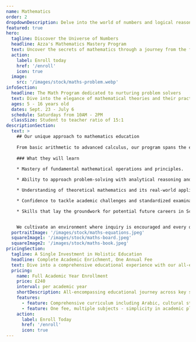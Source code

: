 ```yaml
---
name: Mathematics
order: 2
dropdownDescription: Delve into the world of numbers and logical reasoning with our comprehensive mathematics program.
featured: true
hero:
  tagline: Discover the Universe of Numbers
  headline: Azza's Mathematics Mastery Program
  text: Uncover the secrets of mathematics through a journey from the fundamental principles to complex problem-solving, guided by our dedicated educators committed to excellence in mathematical education and logical thinking.
  action:
    label: Enroll today
    href: '/enroll'
    icon: true
  image:
    src: '/images/stock/maths-problem.webp'
infoSection:
  headline: The Math Program dedicated to nurturing problem solvers
  text: Dive into the elegance of mathematical theories and their practical applications, fostering a deep appreciation for logic, structure, and abstract thinking through a curriculum that inspires a passion for continuous learning.
  ages: 5 - 16 years old
  dates: Sept. 23 - July 6
  schedule: Saturdays from 10AM - 2PM
  classSize: Student to teacher ratio of 15:1
descriptionSection:
  text: >
    ## Our unique approach to mathematics education
            
    From basic arithmetic to advanced calculus, our program spans the entire mathematical spectrum, enabling students to build a robust foundation and progressively challenge themselves with more complex concepts. Interactive and dynamic sessions ensure deep engagement, developing critical thinking, analytical reasoning, and problem-solving skills.
        
    ### What they will learn
          
    * Mastery of fundamental mathematical operations and principles.

    * Ability to approach problem-solving with analytical reasoning and logic.

    * Understanding of theoretical mathematics and its real-world applications.

    * Confidence to tackle academic challenges and standardized examinations.

    * Skills that lay the groundwork for potential future careers in Science, Technology, Engineering, and Mathematics (STEM) fields.


    We cultivate an environment where inquiry is encouraged and every question is a step forward in the journey of learning. Our instructors are passionate about mathematics, striving to instill the same passion in their students by unlocking the intriguing world of numbers and logical reasoning.
  portraitImage: '/images/stock/maths-equations.jpeg'
  squareImage1: '/images/stock/maths-board.jpeg'
  squareImage2: '/images/stock/maths-book.jpeg'
pricingSection:
  tagline: A Single Investment in Holistic Education
  headline: Complete Academic Enrichment, One Annual Fee
  text: Dive into a comprehensive educational experience with our all-encompassing curriculum, designed for holistic growth and exploration.
  pricing:
    name: Full Academic Year Enrollment
    price: £240
    interval: per academic year
    shortDescription: All-encompassing educational journey across key subjects
    features:
      - feature: Comprehensive curriculum including Arabic, cultural studies, Maths, and English
      - feature: One fee, multiple subjects - simplicity in academic planning
    action:
      label: Enroll Today
      href: '/enroll'
      icon: true
---
```


